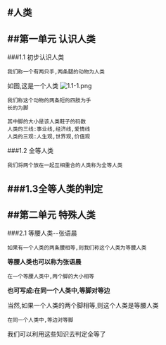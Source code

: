 #人类
-----------
##第一单元 认识人类
-----------
###1.1 初步认识人类
```
我们称一个有两只手,两条腿的动物为人类
```
如图,这是一个人类
![1.1-1.png]()

```
我们称这个动物的两条短的四肢为手
长的为脚
```

```
其中脚的大小是该人类鞋子的码数
人类的三线:事业线,经济线,爱情线
人类的三观:人生观,世界观,价值观
```
###1.2 全等人类
```
我们将两个放在一起互相重合的人类称为全等人类
```
###1.3全等人类的判定
------------
##第二单元 特殊人类
-------------
###2.1 等腰人类--张语晨
```
如果有一个人类的两条腰相等,则我们称这个人类为等腰人类
```
**等腰人类也可以称为张语晨**
```
在一个等腰人类中,两个脚的大小相等
```
**也可写成:在同一个人类中,等脚对等边**

当然,如果一个人类的两个脚相等,则这个人类是等腰人类
```
在同一个人类中,等边对等脚
```
我们可以利用这些知识去判定全等了